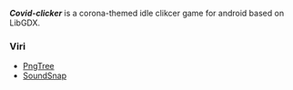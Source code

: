 ***Covid-clicker*** is a corona-themed idle clikcer game for android based on LibGDX.

### Viri
* [PngTree](https://pngtree.com/)
* [SoundSnap](www.soundsnap.com)
